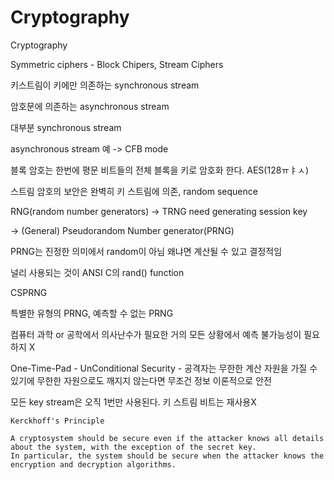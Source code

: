 # Cryptography
Cryptography

Symmetric ciphers - Block Chipers, Stream Ciphers

키스트림이 키에만 의존하는 synchronous stream

암호문에 의존하는 asynchronous stream

대부분 synchronous stream

asynchronous stream 예 -> CFB mode

블록 암호는 한번에 평문 비트들의 전체 블록을 키로 암호화 한다. AES(128ㅠㅑㅅ)

스트림 암호의 보안은 완벽히 키 스트림에 의존, random sequence

RNG(random number generators) -> TRNG need generating session key

-> (General) Pseudorandom Number generator(PRNG)

PRNG는 진정한 의미에서 random이 아님 왜냐면 계산될 수 있고 결정적임

널리 사용되는 것이 ANSI C의 rand() function

CSPRNG

특별한 유형의 PRNG, 예측할 수 없는 PRNG

컴퓨터 과학 or 공학에서 의사난수가 필요한 거의 모든 상황에서 예측 불가능성이 필요하지 X

One-Time-Pad - UnConditional Security - 공격자는 무한한 계산 자원을 가질 수 있기에 무한한 자원으로도 깨지지 않는다면 무조건 정보 이론적으로 안전

모든 key stream은 오직 1번만 사용된다. 키 스트림 비트는 재사용X

```
Kerckhoff's Principle

A cryptosystem should be secure even if the attacker knows all details about the system, with the exception of the secret key.
In particular, the system should be secure when the attacker knows the encryption and decryption algorithms.
```

